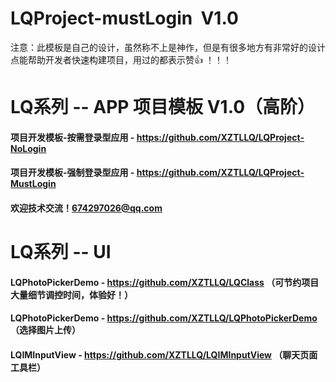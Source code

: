 # LQProject-mustLogin  V1.0
注意：此模板是自己的设计，虽然称不上是神作，但是有很多地方有非常好的设计点能帮助开发者快速构建项目，用过的都表示赞👍 ！！！

# LQ系列 -- APP 项目模板 V1.0（高阶）
#### 项目开发模板-按需登录型应用 - https://github.com/XZTLLQ/LQProject-NoLogin
#### 项目开发模板-强制登录型应用 - https://github.com/XZTLLQ/LQProject-MustLogin
#### 欢迎技术交流！674297026@qq.com

# LQ系列 -- UI
#### LQPhotoPickerDemo - https://github.com/XZTLLQ/LQClass （可节约项目大量细节调控时间，体验好！）
#### LQPhotoPickerDemo - https://github.com/XZTLLQ/LQPhotoPickerDemo （选择图片上传）
#### LQIMInputView - https://github.com/XZTLLQ/LQIMInputView （聊天页面工具栏）
